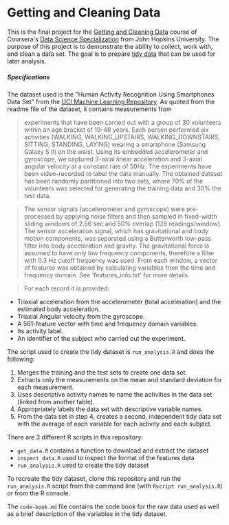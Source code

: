 # Getting and Cleaning Data

This is the final project for the [Getting and Cleaning Data](https://www.coursera.org/learn/data-cleaning) course of Coursera's [Data Science Specialization](https://www.coursera.org/specializations/jhu-data-science) from John Hopkins University.  The purpose of this project is to demonstrate the ability to collect, work with, and clean a data set.  The goal is to prepare [tidy data](http://vita.had.co.nz/papers/tidy-data.pdf) that can be used for later analysis.

##### Specifications
The dataset used is the "Human Activity Recognition Using Smartphones Data Set" from the [UCI Machine Learning Repository](http://archive.ics.uci.edu/ml/datasets/Human+Activity+Recognition+Using+Smartphones).  As quoted from the readme file of the dataset, it contains measurements from

> experiments that have been carried out with a group of 30 volunteers within an age bracket of 19-48 years. Each person performed six activities (WALKING, WALKING_UPSTAIRS, WALKING_DOWNSTAIRS, SITTING, STANDING, LAYING) wearing a smartphone (Samsung Galaxy S II) on the waist. Using its embedded accelerometer and gyroscope, we captured 3-axial linear acceleration and 3-axial angular velocity at a constant rate of 50Hz. The experiments have been video-recorded to label the data manually. The obtained dataset has been randomly partitioned into two sets, where 70% of the volunteers was selected for generating the training data and 30% the test data.

>The sensor signals (accelerometer and gyroscope) were pre-processed by applying noise filters and then sampled in fixed-width sliding windows of 2.56 sec and 50% overlap (128 readings/window). The sensor acceleration signal, which has gravitational and body motion components, was separated using a Butterworth low-pass filter into body acceleration and gravity. The gravitational force is assumed to have only low frequency components, therefore a filter with 0.3 Hz cutoff frequency was used. From each window, a vector of features was obtained by calculating variables from the time and frequency domain. See 'features_info.txt' for more details.

> For each record it is provided:
- Triaxial acceleration from the accelerometer (total acceleration) and the estimated body acceleration.
- Triaxial Angular velocity from the gyroscope.
- A 561-feature vector with time and frequency domain variables. 
- Its activity label.
- An identifier of the subject who carried out the experiment.

The script used to create the tidy dataset is `run_analysis.R` and does the following:

1. Merges the training and the test sets to create one data set.
2. Extracts only the measurements on the mean and standard deviation for each measurement.
3. Uses descriptive activity names to name the activities in the data set (linked from another table).
4. Appropriately labels the data set with descriptive variable names.
5. From the data set in step 4, creates a second, independent tidy data set with the average of each variable for each activity and each subject.

There are 3 different R scripts in this repository:
- `get_data.R` contains a function to download and extract the dataset
- `inspect_data.R` used to inspect the format of the features data
- `run_analysis.R` used to create the tidy dataset

To recreate the tidy dataset, clone this repository and run the `run_analysis.R` script from the command line (with `Rscript run_analysis.R`) or from the R console.

The `code-book.md` file contains the code book for the raw data used as well as a brief description of the variables in the tidy dataset.
